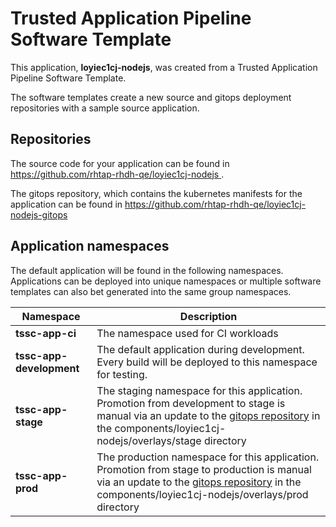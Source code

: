 # Trusted Application Pipeline Software Template

This application, **loyiec1cj-nodejs**, was created from a Trusted Application Pipeline Software Template.

The software templates create a new source and gitops deployment repositories with a sample source application. 

## Repositories

The source code for your application can be found in [https://github.com/rhtap-rhdh-qe/loyiec1cj-nodejs ](https://github.com/rhtap-rhdh-qe/loyiec1cj-nodejs ).
 
The gitops repository, which contains the kubernetes manifests for the application can be found in 
[https://github.com/rhtap-rhdh-qe/loyiec1cj-nodejs-gitops ](https://github.com/rhtap-rhdh-qe/loyiec1cj-nodejs-gitops ) 

## Application namespaces 

The default application will be found in the following namespaces. Applications can be deployed into unique namespaces or multiple software templates can also bet generated into the same group namespaces.  

|  Namespace   |  Description   |  
| -------- | -------- |
| **tssc-app-ci** | The namespace used for CI workloads |
| **tssc-app-development** | The default application during development. Every build will be deployed to this namespace for testing. |
| **tssc-app-stage** | The staging namespace for this application. Promotion from development to stage is manual via an update to the [gitops repository](https://github.com/rhtap-rhdh-qe/loyiec1cj-nodejs-gitops ) in the components/loyiec1cj-nodejs/overlays/stage directory |
| **tssc-app-prod** | The production namespace for this application. Promotion from stage to production is manual via an update to the [gitops repository](https://github.com/rhtap-rhdh-qe/loyiec1cj-nodejs-gitops ) in the components/loyiec1cj-nodejs/overlays/prod directory |